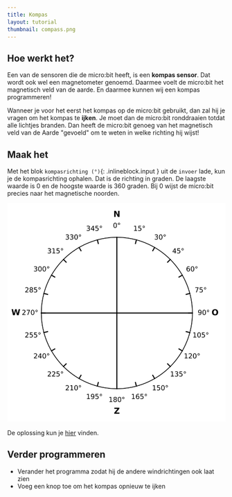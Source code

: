 ```yaml
---
title: Kompas
layout: tutorial
thumbnail: compass.png
---
```


## Hoe werkt het?

Een van de sensoren die de micro:bit heeft, is een **kompas sensor**. Dat wordt ook wel een magnetometer genoemd. Daarmee voelt de micro:bit het magnetisch veld van de aarde. En daarmee kunnen wij een kompas programmeren!

Wanneer je voor het eerst het kompas op de micro:bit gebruikt, dan zal hij je vragen om het kompas te **ijken**. Je moet dan de micro:bit ronddraaien totdat alle lichtjes branden.
Dan heeft de micro:bit genoeg van het magnetisch veld van de Aarde "gevoeld" om te weten in welke richting hij wijst!

## Maak het

Met het blok `kompasrichting (°)`{: .inlineblock.input } uit de `invoer` lade, kun je de kompasrichting ophalen. Dat is de richting in graden. De laagste waarde is 0 en de hoogste waarde is 360 graden. Bij 0 wijst de micro:bit precies naar het magnetische noorden.

![Een kompasroos, met daarop noord, oost, zuid en west. Het noorden is 0 graden, het oosten is 90 graden, het zuiden is 180 graden en het westen is 270 graden.](kompas.svg)

De oplossing kun je <a href="https://makecode.microbit.org/S05502-60203-28176-46136" target="_blank">hier</a> vinden.

## Verder programmeren

* Verander het programma zodat hij de andere windrichtingen ook laat zien
* Voeg een knop toe om het kompas opnieuw te ijken
